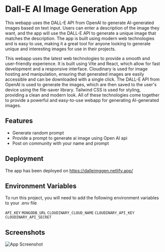 
# Dall-E AI Image Generation App

This webapp uses the DALL-E API from OpenAI to generate AI-generated images based on text input. Users can enter a description of the image they want, and the app will use the DALL-E API to generate a unique image that matches the description. The app is built using modern web technologies and is easy to use, making it a great tool for anyone looking to generate unique and interesting images for use in their projects.

This webapp uses the latest web technologies to provide a smooth and user-friendly experience. It is built using Vite and React, which allow for fast development and a responsive interface. Cloudinary is used for image hosting and manipulation, ensuring that generated images are easily accessible and can be downloaded with a single click. The DALL-E API from OpenAI is used to generate the images, which are then saved to the user's device using the file-saver library. Tailwind CSS is used for styling, providing a clean and modern look. All of these technologies come together to provide a powerful and easy-to-use webapp for generating AI-generated images.

## Features

- Generate random prompt
- Provide a prompt to generate ai image using Open AI api
- Post on community with your name and prompt

## Deployment

The app has been deployed on 
https://dalleimggen.netlify.app/

## Environment Variables

To run this project, you will need to add the following environment variables to your .env file

`API_KEY`
`MONGODB_URL`
`CLOUDINARY_CLOUD_NAME`
`CLOUDINARY_API_KEY`
`CLOUDINARY_API_SECRET`

## Screenshots

![App Screenshot](https://user-images.githubusercontent.com/108602138/214497933-4da8e5bc-5d61-4b29-956e-c58f32d6adf8.JPG)
